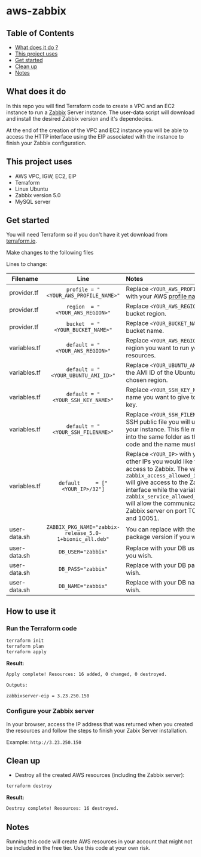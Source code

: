 # aws-zabbix

## Table of Contents
- [What does it do ?](https://github.com/groorj/aws-zabbix#what-does-it-do)
- [This project uses](https://github.com/groorj/aws-zabbix#this-project-uses)
- [Get started](https://github.com/groorj/aws-zabbix#get-started)
- [Clean up](https://github.com/groorj/aws-zabbix#clean-up)
- [Notes](https://github.com/groorj/aws-zabbix#notes)

## What does it do

In this repo you will find Terraform code to create a VPC and an EC2 instance to run a [Zabbix](https://zabbix.org/) Server instance. The user-data script will download and install the desired Zabbix version and it's dependecies.

At the end of the creation of the VPC and EC2 instance you will be able to access the HTTP interface using the EIP associated with the instance to finish your Zabbix configuration.

## This project uses

- AWS VPC, IGW, EC2, EIP
- Terraform
- Linux Ubuntu
- Zabbix version 5.0
- MySQL server

## Get started

You will need Terraform so if you don't have it yet download from [terraform.io](https://www.terraform.io/downloads.html).

Make changes to the following files

Lines to change:

| Filename | Line | Notes |
| ------------- |:-------------:|:-----|
| provider.tf | `profile = "<YOUR_AWS_PROFILE_NAME>"` | Replace `<YOUR_AWS_PROFILE_NAME>` with your AWS [profile name](https://docs.aws.amazon.com/cli/latest/userguide/cli-configure-profiles.html). |
| provider.tf | `region  = "<YOUR_AWS_REGION>"` | Replace `<YOUR_AWS_REGION>` with you bucket region. |
| provider.tf | `bucket  = "<YOUR_BUCKET_NAME>"` | Replace `<YOUR_BUCKET_NAME>` with you bucket name. |
| variables.tf | `default = "<YOUR_AWS_REGION>"` | Replace `<YOUR_AWS_REGION>`with the region you want to run your resources. |
| variables.tf | `default = "<YOUR_UBUNTU_AMI_ID>"` | Replace `<YOUR_UBUNTU_AMI_ID>` with the AMI ID of the Ubuntu image of the chosen region. |
| variables.tf | `default = "<YOUR_SSH_KEY_NAME>"` | Replace `<YOUR_SSH_KEY_NAME>` with the name you want to give to your ssh key. |
| variables.tf | `default = "<YOUR_SSH_FILENAME>"` | Replace `<YOUR_SSH_FILENAME>` with the SSH public file you will use to access your instance. This file must be place into the same folder as the Terraform code and the name must match. |
| variables.tf | `default     = ["<YOUR_IP>/32"]` | Replace `<YOUR_IP>` with your IP or any other IPs you would like to give access to Zabbix. The variable named `zabbix_access_allowed_ip_addresses` will give access to the Zabbix user interface while the variable `zabbix_service_allowed_ip_addresses` will allow the communication with the Zabbix server on port TCP 10050 and 10051. |
| user-data.sh | `ZABBIX_PKG_NAME="zabbix-release_5.0-1+bionic_all.deb"` | You can replace with the latest package version if you wish. |
| user-data.sh | `DB_USER="zabbix"` | Replace with your DB username if you wish. |
| user-data.sh | `DB_PASS="zabbix"` | Replace with your DB password if you wish. |
| user-data.sh | `DB_NAME="zabbix"` | Replace with your DB name if you wish. |


## How to use it

### Run the Terraform code
```bash
terraform init
terraform plan
terraform apply
```

**Result:**
```bash
Apply complete! Resources: 16 added, 0 changed, 0 destroyed.

Outputs:

zabbixserver-eip = 3.23.250.150
```

### Configure your Zabbix server
In your browser, access the IP address that was returned when you created the resources and follow the steps to finish your Zabix Server installation.

Example: `http://3.23.250.150`

## Clean up

- Destroy all the created AWS resources (including the Zabbix server):

```bash
terraform destroy
```

**Result:**
```bash
Destroy complete! Resources: 16 destroyed.
```

## Notes
Running this code will create AWS resources in your account that might not be included in the free tier.
Use this code at your own risk.